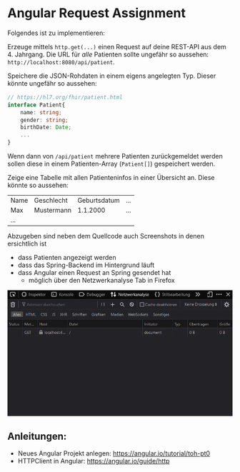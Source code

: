 # Angular Request Assignment

Folgendes ist zu implementieren: 

Erzeuge mittels `http.get(...)` einen Request auf deine REST-API aus dem 4. Jahrgang. Die URL für *alle* Patienten sollte ungefähr so aussehen: `http://localhost:8080/api/patient`. 

Speichere die JSON-Rohdaten in einem eigens angelegten Typ. Dieser könnte ungefähr so aussehen:

```ts
// https://hl7.org/fhir/patient.html 
interface Patient{
    name: string;
    gender: string;
    birthDate: Date;
    ...
}
```

Wenn dann von `/api/patient` mehrere Patienten zurückgemeldet werden sollen diese in einem Patienten-Array (`Patient[]`) gespeichert werden.

Zeige eine Tabelle mit allen Patienteninfos in einer Übersicht an. Diese könnte so aussehen:

<table>
    <tr>
        <td>Name</td>
        <td>Geschlecht</td>
        <td>Geburtsdatum</td>
        <td>...</td>
    </tr>
        <tr>
        <td>Max</td>
        <td>Mustermann</td>
        <td>1.1.2000</td>
        <td>...</td>
    </tr>
    <tr>
        <td>...</td>
    </tr>
</table>


Abzugeben sind neben dem Quellcode auch Screenshots in denen ersichtlich ist 
 - dass Patienten angezeigt werden
 - dass das Spring-Backend im Hintergrund läuft
 - dass Angular einen Request an Spring gesendet hat
    - möglich über den Netzwerkanalyse Tab in Firefox

![](img/networkAnalysis.png)


## Anleitungen:
 - Neues Angular Projekt anlegen: https://angular.io/tutorial/toh-pt0
 - HTTPClient in Angular: https://angular.io/guide/http
